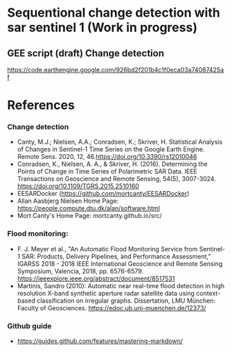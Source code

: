 # Sequentional change detection with sar sentinel 1 (Work in progress)
## GEE script (draft) Change detection
https://code.earthengine.google.com/926bd2f201b4c1f0eca03a74087425af

# References
### Change detection
* Canty, M.J.; Nielsen, A.A.; Conradsen, K.; Skriver, H. Statistical Analysis of Changes in Sentinel-1 Time Series on the Google Earth Engine. Remote Sens. 2020, 12, 46.https://doi.org/10.3390/rs12010046
* Conradsen, K., Nielsen, A. A., & Skriver, H. (2016). Determining the Points of Change in Time Series of Polarimetric SAR Data. IEEE Transactions on Geoscience and Remote Sensing, 54(5), 3007-3024. https://doi.org/10.1109/TGRS.2015.2510160
* EESARDocker (https://github.com/mortcanty/EESARDocker)
* Allan Aasbjerg Nielsen Home Page:  https://people.compute.dtu.dk/alan/software.html 
* Mort Canty's Home Page: mortcanty.github.io/src/

### Flood monitoring:
* F. J. Meyer et al., "An Automatic Flood Monitoring Service from Sentinel-1 SAR: Products, Delivery Pipelines, and Performance Assessment," IGARSS 2018 - 2018 IEEE International Geoscience and Remote Sensing Symposium, Valencia, 2018, pp. 6576-6579.
https://ieeexplore.ieee.org/abstract/document/8517531
* Martinis, Sandro (2010): Automatic near real-time flood detection in high resolution X-band synthetic aperture radar satellite data using context-based classification on irregular graphs. Dissertation, LMU München: Faculty of Geosciences.
https://edoc.ub.uni-muenchen.de/12373/
### Github guide
* https://guides.github.com/features/mastering-markdown/
